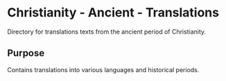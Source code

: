 # Christianity - Ancient - Translations

Directory for translations texts from the ancient period of Christianity.

## Purpose
Contains translations into various languages and historical periods.

